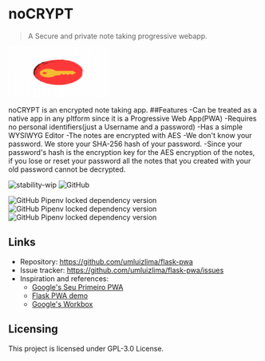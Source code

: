 # noCRYPT  
> A Secure and private note taking progressive webapp.

<img src="https://raw.githubusercontent.com/vaisakhv/nocrypt/master/app/static/images/icons/icon-120x120.png" width="200" height="100"/>

noCRYPT is an encrypted note taking app. 
##Features
-Can be treated as a native app in any pltform since it is a Progressive Web App(PWA)
-Requires no personal identifiers(just a Username and a password)
-Has a simple WYSIWYG Editor
-The notes are encrypted with AES
-We don't know your password. We store your SHA-256 hash of your password.
-Since your password's hash is the encryption key for the AES encryption of the notes, if you lose or reset your password all the notes that you created with your old password 
cannot be decrypted.

![stability-wip](https://img.shields.io/badge/stability-work_in_progress-lightgrey.svg)
![GitHub](https://img.shields.io/github/license/vaisakhv/nocrypt)


![GitHub Pipenv locked dependency version](https://img.shields.io/github/pipenv/locked/dependency-version/vaisakhv/nocrypt/pycryptodomex)
![GitHub Pipenv locked dependency version](https://img.shields.io/github/pipenv/locked/dependency-version/vaisakhv/nocrypt/flask)
![GitHub Pipenv locked dependency version](https://img.shields.io/github/pipenv/locked/dependency-version/vaisakhv/nocrypt/werkzeug)


## Links

- Repository: https://github.com/umluizlima/flask-pwa
- Issue tracker: https://github.com/umluizlima/flask-pwa/issues
- Inspiration and references:
  - [Google's Seu Primeiro PWA](https://developers.google.com/web/fundamentals/codelabs/your-first-pwapp/?hl=pt-br)
  - [Flask PWA demo](https://github.com/uwi-info3180/flask-pwa)
  - [Google's Workbox](https://developers.google.com/web/tools/workbox/)

## Licensing

This project is licensed under GPL-3.0 License.
